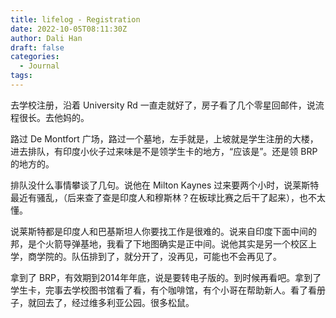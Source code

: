 ```yaml
---
title: lifelog - Registration
date: 2022-10-05T08:11:30Z
author: Dali Han
draft: false
categories:
  - Journal
tags:
---
```


去学校注册，沿着 University Rd 一直走就好了，房子看了几个零星回邮件，说流程很长。去他妈的。

路过 De Montfort 广场，路过一个墓地，左手就是，上坡就是学生注册的大楼，进去排队，有印度小伙子过来味是不是领学生卡的地方，“应该是”。还是领 BRP 的地方的。

排队没什么事情攀谈了几句。说他在 Milton Kaynes 过来要两个小时，说莱斯特最近有骚乱，（后来查了查是印度人和穆斯林？在板球比赛之后干了起来），也不太懂。

说莱斯特都是印度人和巴基斯坦人你要找工作是很难的。说来自印度下面中间的邦，是个火箭导弹基地，我看了下地图确实是正中间。说他其实是另一个校区上学，商学院的。队伍排到了，就分开了，没再见，可能也不会再见了。

拿到了 BRP，有效期到2014年年底，说是要转电子版的。到时候再看吧。拿到了学生卡，完事去学校图书馆看了看，有个咖啡馆，有个小哥在帮助新人。看了看册子，就回去了，经过维多利亚公园。很多松鼠。
